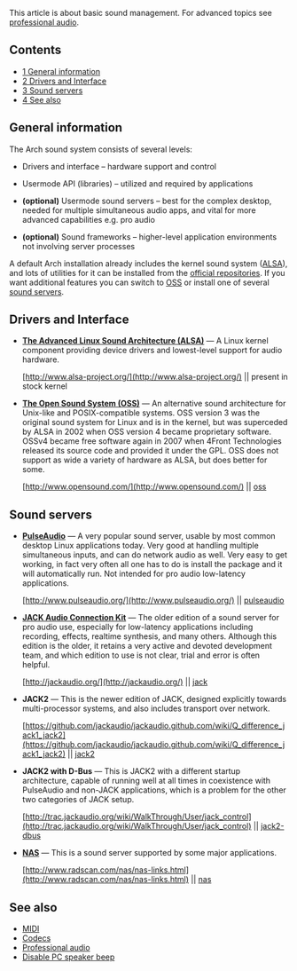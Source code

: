 This article is about basic sound management. For advanced topics see [professional audio](/index.php/Professional_audio "Professional audio").

## Contents

*   [1 General information](#General_information)
*   [2 Drivers and Interface](#Drivers_and_Interface)
*   [3 Sound servers](#Sound_servers)
*   [4 See also](#See_also)

## General information

The Arch sound system consists of several levels:

*   Drivers and interface – hardware support and control

*   Usermode API (libraries) – utilized and required by applications

*   **(optional)** Usermode sound servers – best for the complex desktop, needed for multiple simultaneous audio apps, and vital for more advanced capabilities e.g. pro audio

*   **(optional)** Sound frameworks – higher-level application environments not involving server processes

A default Arch installation already includes the kernel sound system ([ALSA](/index.php/ALSA "ALSA")), and lots of utilities for it can be installed from the [official repositories](/index.php/Official_repositories "Official repositories"). If you want additional features you can switch to [OSS](/index.php/OSS "OSS") or install one of several [sound servers](https://en.wikipedia.org/wiki/sound_server "wikipedia:sound server").

## Drivers and Interface

*   **[The Advanced Linux Sound Architecture (ALSA)](/index.php/ALSA "ALSA")** — A Linux kernel component providing device drivers and lowest-level support for audio hardware.

	[http://www.alsa-project.org/](http://www.alsa-project.org/) || present in stock kernel

*   **[The Open Sound System (OSS)](/index.php/OSS "OSS")** — An alternative sound architecture for Unix-like and POSIX-compatible systems. OSS version 3 was the original sound system for Linux and is in the kernel, but was superceded by ALSA in 2002 when OSS version 4 became proprietary software. OSSv4 became free software again in 2007 when 4Front Technologies released its source code and provided it under the GPL. OSS does not support as wide a variety of hardware as ALSA, but does better for some.

	[http://www.opensound.com/](http://www.opensound.com/) || [oss](https://aur.archlinux.org/packages/oss/)

## Sound servers

*   **[PulseAudio](/index.php/PulseAudio "PulseAudio")** — A very popular sound server, usable by most common desktop Linux applications today. Very good at handling multiple simultaneous inputs, and can do network audio as well. Very easy to get working, in fact very often all one has to do is install the package and it will automatically run. Not intended for pro audio low-latency applications.

	[http://www.pulseaudio.org/](http://www.pulseaudio.org/) || [pulseaudio](https://www.archlinux.org/packages/?name=pulseaudio)

*   **[JACK Audio Connection Kit](/index.php/JACK_Audio_Connection_Kit "JACK Audio Connection Kit")** — The older edition of a sound server for pro audio use, especially for low-latency applications including recording, effects, realtime synthesis, and many others. Although this edition is the older, it retains a very active and devoted development team, and which edition to use is not clear, trial and error is often helpful.

	[http://jackaudio.org/](http://jackaudio.org/) || [jack](https://www.archlinux.org/packages/?name=jack)

*   **JACK2** — This is the newer edition of JACK, designed explicitly towards multi-processor systems, and also includes transport over network.

	[https://github.com/jackaudio/jackaudio.github.com/wiki/Q_difference_jack1_jack2](https://github.com/jackaudio/jackaudio.github.com/wiki/Q_difference_jack1_jack2) || [jack2](https://www.archlinux.org/packages/?name=jack2)

*   **JACK2 with D-Bus** — This is JACK2 with a different startup architecture, capable of running well at all times in coexistence with PulseAudio and non-JACK applications, which is a problem for the other two categories of JACK setup.

	[http://trac.jackaudio.org/wiki/WalkThrough/User/jack_control](http://trac.jackaudio.org/wiki/WalkThrough/User/jack_control) || [jack2-dbus](https://www.archlinux.org/packages/?name=jack2-dbus)

*   **[NAS](https://en.wikipedia.org/wiki/Network_Audio_System "wikipedia:Network Audio System")** — This is a sound server supported by some major applications.

	[http://www.radscan.com/nas/nas-links.html](http://www.radscan.com/nas/nas-links.html) || [nas](https://aur.archlinux.org/packages/nas/)

## See also

*   [MIDI](/index.php/MIDI "MIDI")
*   [Codecs](/index.php/Codecs "Codecs")
*   [Professional audio](/index.php/Professional_audio "Professional audio")
*   [Disable PC speaker beep](/index.php/Disable_PC_speaker_beep "Disable PC speaker beep")